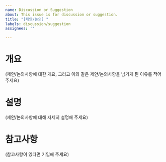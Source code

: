 ```yaml
---
name: Discussion or Suggestion
about: This issue is for discussion or suggestion.
title: "[제안/논의] "
labels: discussion/suggestion
assignees: ''

---
```


# 개요
(제안/논의사항에 대한 개요, 그리고 이와 같은 제안/논의사항을 남기게 된 이유를 적어 주세요)

# 설명
(제안/논의사항에 대해 자세히 설명해 주세요)

# 참고사항
(참고사항이 있다면 기입해 주세요)
